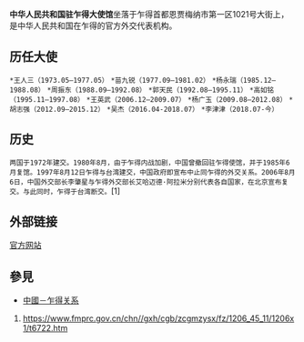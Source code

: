 **中华人民共和国驻乍得大使馆**坐落于乍得首都恩贾梅纳市第一区1021号大街上，是中华人民共和国在乍得的官方外交代表机构。

## 历任大使

`*王人三（1973.05—1977.05）`
`*苗九锐（1977.09—1981.02）`
`*杨永瑞（1985.12—1988.08）`
`*周振东（1988.09—1992.08）`
`*郭天民（1992.08—1995.11）`
`*高如铭（1995.11—1997.08）`
`*王英武（2006.12—2009.07）`
`*杨广玉（2009.08—2012.08）`
`*胡志强（2012.09—2015.12）`
`*吴杰（2016.04-2018.07）`
`*李津津（2018.07-今）`

## 历史

`两国于1972年建交。1980年8月，由于乍得内战加剧，中国曾撤回驻乍得使馆，并于1985年6月复馆。1997年8月12日乍得与台湾建交，中国政府即宣布中止同乍得的外交关系。2006年8月6日，中国外交部长李肇星与乍得外交部长艾哈迈德·阿拉米分别代表各自国家，在北京宣布复交。与此同时，乍得于台湾断交。`\[1\]

## 外部链接

[官方网站](http://td.china-embassy.org)

## 參見

  - [中國－乍得关系](https://zh.wikipedia.org/wiki/中國－乍得关系 "wikilink")

<!-- end list -->

1.  <https://www.fmprc.gov.cn/chn//gxh/cgb/zcgmzysx/fz/1206_45_11/1206x1/t6722.htm>